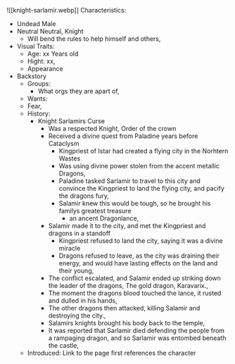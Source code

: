  ![[knight-sarlamir.webp]]
Characteristics:
- Undead Male
- Neutral Neutral, Knight
	- Will bend the rules to help himself and others,
- Visual Traits:
	- Age: xx Years old
	- Hight: xx,
	- Appearance
- Backstory
    - Groups:
        - What orgs they are apart of,
	- Wants:
	- Fear,
	- History:
		- Knight Sarlamirs Curse
			- Was a respected Knight, Order of the crown
			- Received a divine quest from Paladine years before Cataclysm
				- Kingpriest of Istar had created a flying city in the Norhtern Wastes
				- Was using divine power stolen from the accent metallic Dragons,
				- Paladine tasked Sarlamir to travel to this city and convince the Kingpriest to land the flying city, and pacify the dragons fury,
				- Salamir knew this would be tough, so he brought his familys greatest treasure
					- an ancent Dragonlance,
			- Salamir made it to the city, and met the Kingpriest and dragons in a standoff
				- Kingpriest refused to land the city, saying it was a divine miracle
				- Dragons refused to leave, as the city was draining their energy, and would have lasting effects on the land and their young,
			- The conflict escalated, and Salamir ended up striking down the leader of the dragons, The gold dragon, Karavarix.,
			- The moment the dragons blood touched the lance, it rusted and dulled in his hands,
			- The other dragons then attacked, killing Salamir and destroying the city.,
			- Salamirs knights brought his body back to the temple,
			- It was reported that Sarlamir died defending the people from a rampaging dragon, and so Sarlamir was entombed beneath the castle,
	- Introduced: Link to the page first references the character